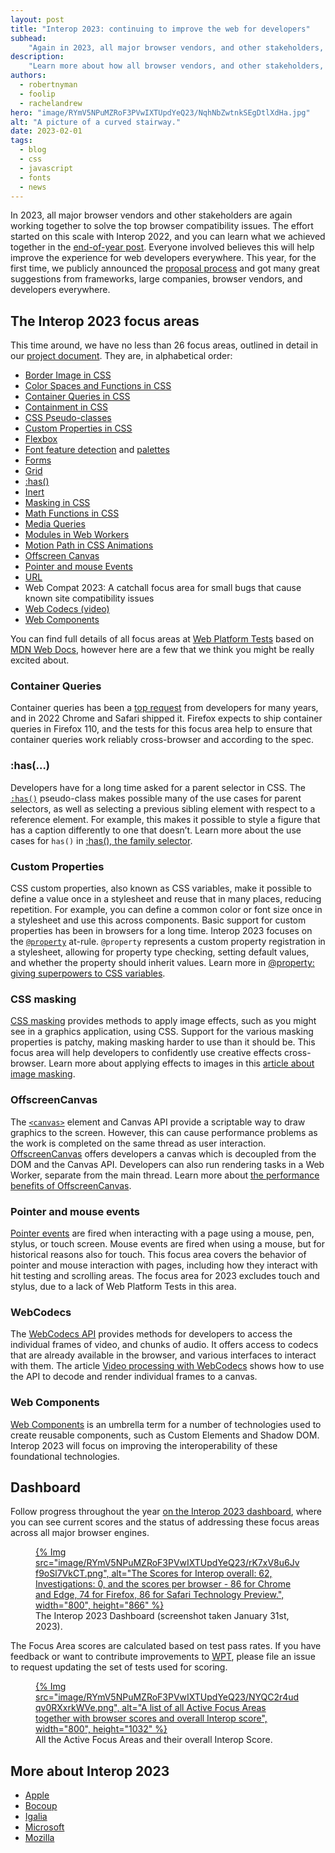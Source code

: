 ```yaml
---
layout: post
title: "Interop 2023: continuing to improve the web for developers"
subhead:
    "Again in 2023, all major browser vendors, and other stakeholders, work together to solve the top browsers compatibility issues."
description:
    "Learn more about how all browser vendors, and other stakeholders, have come together to solve the top browsers compatibility issues identified by web developers. Interop 2023 will improve the experience of developing for the web across a number of key areas."
authors:
  - robertnyman
  - foolip
  - rachelandrew
hero: "image/RYmV5NPuMZRoF3PVwIXTUpdYeQ23/NqhNbZwtnkSEgDtlXdHa.jpg"
alt: "A picture of a curved stairway."
date: 2023-02-01
tags:
  - blog
  - css
  - javascript
  - fonts
  - news
---
```


In 2023, all major browser vendors and other stakeholders are again working together to solve the top browser compatibility issues. The effort started on this scale with Interop 2022, and you can learn what we achieved together in the [end-of-year post](/interop-2022-wrapup/). Everyone involved believes this will help improve the experience for web developers everywhere. This year, for the first time, we publicly announced the [proposal process](/submit-your-proposals-for-interop-2023/) and got many great suggestions from frameworks, large companies, browser vendors, and developers everywhere.

## The Interop 2023 focus areas

This time around, we have no less than 26 focus areas, outlined in detail in our [project document](https://github.com/web-platform-tests/interop/blob/main/2023/README.md#focus-areas). They are, in alphabetical order:

- [Border Image in CSS](https://developer.mozilla.org/docs/Web/CSS/border-image)
- [Color Spaces and Functions in CSS](https://developer.mozilla.org/docs/Web/CSS/color_value)
- [Container Queries in CSS](https://developer.mozilla.org/docs/Web/CSS/CSS_Container_Queries)
- [Containment in CSS](https://developer.mozilla.org/docs/Web/CSS/CSS_Containment)
- [CSS Pseudo-classes](https://developer.mozilla.org/docs/Web/CSS/Pseudo-classes)
- [Custom Properties in CSS](https://developer.mozilla.org/docs/Web/CSS/@property)
- [Flexbox](https://developer.mozilla.org/docs/Learn/CSS/CSS_layout/Flexbox)
- [Font feature detection](https://developer.mozilla.org/docs/Web/CSS/@supports#function_syntax) and [palettes](https://developer.mozilla.org/docs/Web/CSS/font-palette)
- [Forms](https://developer.mozilla.org/docs/Web/HTML/Element/form)
- [Grid](https://developer.mozilla.org/docs/Web/CSS/CSS_Grid_Layout)
- [:has()](https://developer.mozilla.org/docs/Web/CSS/:has )
- [Inert](https://developer.mozilla.org/docs/Web/API/HTMLElement/inert)
- [Masking in CSS](https://developer.mozilla.org/docs/Web/CSS/CSS_Masking)
- [Math Functions in CSS](https://developer.mozilla.org/docs/Web/CSS/CSS_Functions#math_functions)
- [Media Queries](https://developer.mozilla.org/docs/Web/CSS/Media_Queries/Using_media_queries)
- [Modules in Web Workers](https://developer.mozilla.org/docs/Web/API/Web_Workers_API/Using_web_workers)
- [Motion Path in CSS Animations](https://developer.mozilla.org/docs/Web/CSS/CSS_Motion_Path)
- [Offscreen Canvas](https://developer.mozilla.org/docs/Web/API/OffscreenCanvas)
- [Pointer and mouse Events](https://developer.mozilla.org/docs/Web/API/Pointer_events)
- [URL](https://developer.mozilla.org/docs/Web/API/URL)
- Web Compat 2023: A catchall focus area for small bugs that cause known site compatibility issues
- [Web Codecs (video)](https://developer.mozilla.org/docs/Web/API/WebCodecs_API)
- [Web Components](https://developer.mozilla.org/docs/Web/Web_Components)

You can find full details of all focus areas at [Web Platform Tests](https://github.com/web-platform-tests/interop/blob/main/2023/README.md#focus-areas) based on [MDN Web Docs](https://developer.mozilla.org/), however here are a few that we think you might be really excited about.

### Container Queries

Container queries has been a [top request](https://2021.stateofcss.com/opinions/#currently_missing_from_css_wins) from developers for many years, and in 2022 Chrome and Safari shipped it. Firefox expects to ship container queries in Firefox 110, and the tests for this focus area help to ensure that container queries work reliably cross-browser and according to the spec.

### :has(…)

Developers have for a long time asked for a parent selector in CSS. The [`:has()`](https://developer.mozilla.org/docs/Web/CSS/:has) pseudo-class makes possible many of the use cases for parent selectors, as well as selecting a previous sibling element with respect to a reference element. For example, this makes it possible to style a figure that has a caption differently to one that doesn’t. Learn more about the use cases for `has()` in [:has(), the family selector](https://developer.chrome.com/blog/has-m105/).

### Custom Properties

CSS custom properties, also known as CSS variables, make it possible to define a value once in a stylesheet and reuse that in many places, reducing repetition. For example, you can define a common color or font size once in a stylesheet and use this across components. Basic support for custom properties has been in browsers for a long time. Interop 2023 focuses on the [`@property`](https://developer.mozilla.org/docs/Web/CSS/@property) at-rule. `@property` represents a custom property registration in a stylesheet, allowing for property type checking, setting default values, and whether the property should inherit values. Learn more in [@property: giving superpowers to CSS variables](/at-property/).

### CSS masking

[CSS masking](https://developer.mozilla.org/docs/Web/CSS/CSS_Masking) provides methods to apply image effects, such as you might see in a graphics application, using CSS. Support for the various masking properties is patchy, making masking harder to use than it should be. This focus area will help developers to confidently use creative effects cross-browser. Learn more about applying effects to images in this [article about image masking](/css-masking/).

### OffscreenCanvas

The [`<canvas>`](https://developer.mozilla.org/docs/Web/HTML/Element/canvas)  element and Canvas API provide a scriptable way to draw graphics to the screen. However, this can cause performance problems as the work is completed on the same thread as user interaction.  [OffscreenCanvas](https://developer.mozilla.org/docs/Web/API/OffscreenCanvas) offers developers a canvas which is decoupled from the DOM and the Canvas API. Developers can also run rendering tasks in a Web Worker, separate from the main thread. Learn more about [the performance benefits of OffscreenCanvas](https://developer.chrome.com/blog/offscreen-canvas/).

### Pointer and mouse events

[Pointer events](https://developer.mozilla.org/docs/Web/API/Pointer_events) are fired when interacting with a page using a mouse, pen, stylus, or touch screen. Mouse events are fired when using a mouse, but for historical reasons also for touch. This focus area covers the behavior of pointer and mouse interaction with pages, including how they interact with hit testing and scrolling areas. The focus area for 2023 excludes touch and stylus, due to a lack of Web Platform Tests in this area.

### WebCodecs

The [WebCodecs API](https://developer.mozilla.org/docs/Web/API/WebCodecs_API) provides methods for developers to access the individual frames of video, and chunks of audio. It offers access to codecs that are already available in the browser, and various interfaces to interact with them. The article [Video processing with WebCodecs](https://developer.chrome.com/en/articles/webcodecs/) shows how to use the API to decode and render individual frames to a canvas.

### Web Components

[Web Components](https://developer.mozilla.org/docs/Web/Web_Components) is an umbrella term for a number of technologies used to create reusable components, such as Custom Elements and Shadow DOM. Interop 2023 will focus on improving the interoperability of these foundational technologies.

## Dashboard

Follow progress throughout the year [on the Interop 2023 dashboard](https://wpt.fyi/interop-2023/), where you can see current scores and the status of addressing these focus areas across all major browser engines.

<figure>
<a href="https://wpt.fyi/interop-2023/">
{% Img src="image/RYmV5NPuMZRoF3PVwIXTUpdYeQ23/rK7xV8u6Jvf9oSl7VkCT.png", alt="The Scores for Interop overall: 62, Investigations: 0, and the scores per browser - 86 for Chrome and Edge, 74 for Firefox, 86 for Safari Technology Preview.", width="800", height="866" %}
</a>
<figcaption>The Interop 2023 Dashboard (screenshot taken January 31st, 2023).</figcaption>
</figure>


The Focus Area scores are calculated based on test pass rates. If you have feedback or want to contribute improvements to [WPT](https://github.com/web-platform-tests/wpt), please file an issue to request updating the set of tests used for scoring.

<figure>
<a href="https://wpt.fyi/interop-2023/">
{% Img src="image/RYmV5NPuMZRoF3PVwIXTUpdYeQ23/NYQC2r4udqv0RXxrkWVe.png", alt="A list of all Active Focus Areas together with browser scores and overall Interop score", width="800", height="1032" %}
</a>
<figcaption>All the Active Focus Areas and their overall Interop Score.</figcaption>
</figure>

## More about Interop 2023

- [Apple](https://webkit.org/blog/13706/interop-2023/)
- [Bocoup](https://bocoup.com/blog/interop-2023)
- [Igalia](https://www.igalia.com/news/2023/interop2023.html)
- [Microsoft](https://blogs.windows.com/msedgedev/2023/02/01/microsoft-edge-and-interop-2023/)
- [Mozilla](https://hacks.mozilla.org/2023/02/announcing-interop-2023/)
